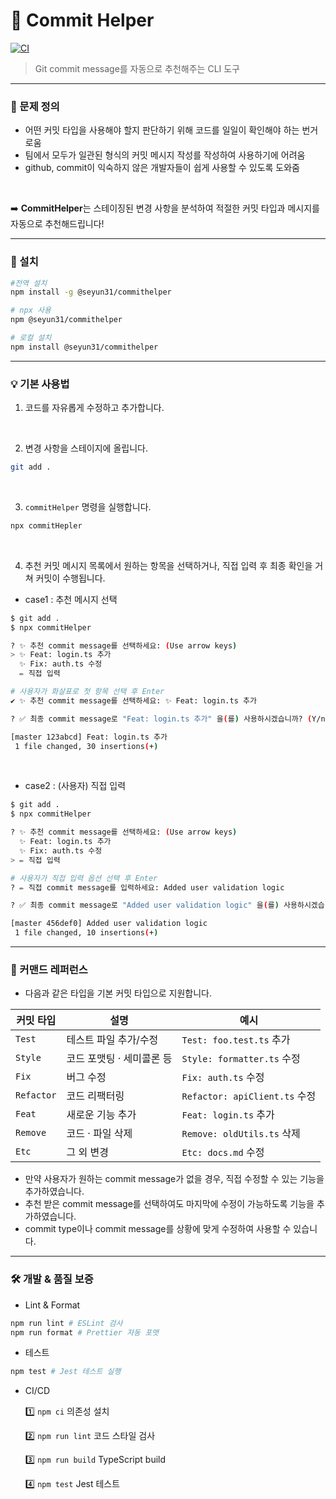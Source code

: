 # 👾 Commit Helper

[![CI](https://github.com/seyun31/commitHelper/actions/workflows/ci.yml/badge.svg)](https://github.com/seyun31/commitHelper/actions/workflows/ci.yml)

> Git commit message를 자동으로 추천해주는 CLI 도구

---

### 🎯 문제 정의
  
- 어떤 커밋 타입을 사용해야 할지 판단하기 위해 코드를 일일이 확인해야 하는 번거로움
- 팀에서 모두가 일관된 형식의 커밋 메시지 작성를 작성하여 사용하기에 어려움
- github, commit이 익숙하지 않은 개발자들이 쉽게 사용할 수 있도록 도와줌
<br>

➡️ **CommitHelper**는 스테이징된 변경 사항을 분석하여 적절한 커밋 타입과 메시지를 자동으로 추천해드립니다!

---

### 🚀 설치

```bash
#전역 설치
npm install -g @seyun31/commithelper

# npx 사용
npm @seyun31/commithelper

# 로컬 설치
npm install @seyun31/commithelper
```

---

### 💡 기본 사용법

1. 코드를 자유롭게 수정하고 추가합니다.
<br>

2. 변경 사항을 스테이지에 올립니다.
```bash
git add .
```
<br>

3. `commitHelper` 명령을 실행합니다.
```bash
npx commitHepler
```
<br>

4. 추천 커밋 메시지 목록에서 원하는 항목을 선택하거나, 직접 입력 후 최종 확인을 거쳐 커밋이 수행됩니다.
- case1 : 추천 메시지 선택
```bash
$ git add .
$ npx commitHelper

? ✨ 추천 commit message를 선택하세요: (Use arrow keys)
> ✨ Feat: login.ts 추가
  ✨ Fix: auth.ts 수정
  ✏️ 직접 입력

# 사용자가 화살표로 첫 항목 선택 후 Enter
✔ ✨ 추천 commit message를 선택하세요: ✨ Feat: login.ts 추가

? ✅ 최종 commit message로 "Feat: login.ts 추가" 을(를) 사용하시겠습니까? (Y/n) y

[master 123abcd] Feat: login.ts 추가
 1 file changed, 30 insertions(+)
```
<br>

- case2 : (사용자) 직접 입력
```bash
$ git add .
$ npx commitHelper

? ✨ 추천 commit message를 선택하세요: (Use arrow keys)
  ✨ Feat: login.ts 추가
  ✨ Fix: auth.ts 수정
> ✏️ 직접 입력

# 사용자가 직접 입력 옵션 선택 후 Enter
? ✏️ 직접 commit message를 입력하세요: Added user validation logic

? ✅ 최종 commit message로 "Added user validation logic" 을(를) 사용하시겠습니까? (Y/n) y

[master 456def0] Added user validation logic
 1 file changed, 10 insertions(+)
```

---

### 📖 커맨드 레퍼런스
- 다음과 같은 타입을 기본 커밋 타입으로 지원합니다.

| 커밋 타입 | 설명 | 예시 |
| --- | --- | --- |
| `Test` | 테스트 파일 추가/수정 | `Test: foo.test.ts` 추가 |
| `Style` | 코드 포맷팅 · 세미콜론 등 | `Style: formatter.ts` 수정 |
| `Fix` | 버그 수정 | `Fix: auth.ts` 수정 |
| `Refactor` | 코드 리팩터링 | `Refactor: apiClient.ts` 수정 |
| `Feat` | 새로운 기능 추가 | `Feat: login.ts` 추가 |
| `Remove` | 코드 · 파일 삭제 | `Remove: oldUtils.ts` 삭제 |
| `Etc` | 그 외 변경 | `Etc: docs.md` 수정 |

- 만약 사용자가 원하는 commit message가 없을 경우, 직접 수정할 수 있는 기능을 추가하였습니다.
- 추천 받은 commit message를 선택하여도 마지막에 수정이 가능하도록 기능을 추가하였습니다.
- commit type이나 commit message를 상황에 맞게 수정하여 사용할 수 있습니다.

---

### 🛠️ 개발 & 품질 보증

- Lint & Format
```bash
npm run lint # ESLint 검사
npm run format # Prettier 자동 포맷
```

- 테스트
```bash
npm test # Jest 테스트 실행
```

- CI/CD
  
  1️⃣ `npm ci` 의존성 설치
  
  2️⃣ `npm run lint` 코드 스타일 검사
  
  3️⃣ `npm run build` TypeScript build
  
  4️⃣ `npm test` Jest 테스트
  
